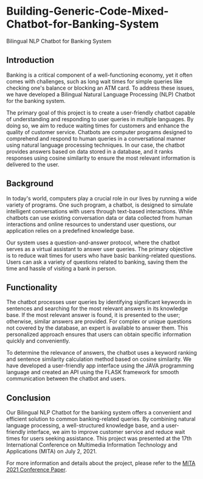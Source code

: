 # Building-Generic-Code-Mixed-Chatbot-for-Banking-System

Bilingual NLP Chatbot for Banking System

## Introduction

Banking is a critical component of a well-functioning economy, yet it often comes with challenges, such as long wait times for simple queries like checking one's balance or blocking an ATM card. To address these issues, we have developed a Bilingual Natural Language Processing (NLP) Chatbot for the banking system.

The primary goal of this project is to create a user-friendly chatbot capable of understanding and responding to user queries in multiple languages. By doing so, we aim to reduce waiting times for customers and enhance the quality of customer service. Chatbots are computer programs designed to comprehend and respond to human queries in a conversational manner using natural language processing techniques. In our case, the chatbot provides answers based on data stored in a database, and it ranks responses using cosine similarity to ensure the most relevant information is delivered to the user.

## Background

In today's world, computers play a crucial role in our lives by running a wide variety of programs. One such program, a chatbot, is designed to simulate intelligent conversations with users through text-based interactions. While chatbots can use existing conversation data or data collected from human interactions and online resources to understand user questions, our application relies on a predefined knowledge base.

Our system uses a question-and-answer protocol, where the chatbot serves as a virtual assistant to answer user queries. The primary objective is to reduce wait times for users who have basic banking-related questions. Users can ask a variety of questions related to banking, saving them the time and hassle of visiting a bank in person.

## Functionality

The chatbot processes user queries by identifying significant keywords in sentences and searching for the most relevant answers in its knowledge base. If the most relevant answer is found, it is presented to the user; otherwise, similar answers are provided. For complex or unique questions not covered by the database, an expert is available to answer them. This personalized approach ensures that users can obtain specific information quickly and conveniently.

To determine the relevance of answers, the chatbot uses a keyword ranking and sentence similarity calculation method based on cosine similarity. We have developed a user-friendly app interface using the JAVA programming language and created an API using the FLASK framework for smooth communication between the chatbot and users.

## Conclusion

Our Bilingual NLP Chatbot for the banking system offers a convenient and efficient solution to common banking-related queries. By combining natural language processing, a well-structured knowledge base, and a user-friendly interface, we aim to improve customer service and reduce wait times for users seeking assistance. This project was presented at the 17th International Conference on Multimedia Information Technology and Applications (MITA) on July 2, 2021.

For more information and details about the project, please refer to the [MITA 2021 Conference Paper](link-to-your-paper).
